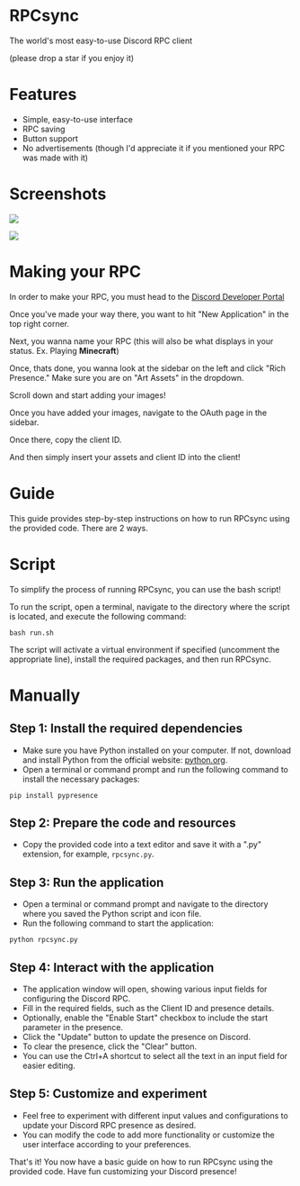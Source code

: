 # RPCsync

The world's most easy-to-use Discord RPC client

(please drop a star if you enjoy it)

# Features

- Simple, easy-to-use interface
- RPC saving
- Button support
- No advertisements (though I'd appreciate it if you mentioned your RPC was made with it)

# Screenshots

![](https://github.com/Xytrux/RPCsync/blob/main/RPCsync-window.png?raw=true)

![](https://github.com/Xytrux/RPCsync/blob/main/RPCsync-full.png?raw=true)

# Making your RPC

In order to make your RPC, you must head to the [Discord Developer Portal](https://discord.com/developers/applications)

Once you've made your way there, you want to hit "New Application" in the top right corner.

Next, you wanna name your RPC (this will also be what displays in your status. Ex. Playing **Minecraft**)

Once, thats done, you wanna look at the sidebar on the left and click "Rich Presence." Make sure you are on "Art Assets" in the dropdown.

Scroll down and start adding your images!

Once you have added your images, navigate to the OAuth page in the sidebar.

Once there, copy the client ID.

And then simply insert your assets and client ID into the client!

# Guide

This guide provides step-by-step instructions on how to run RPCsync using the provided code. There are 2 ways.

# Script

To simplify the process of running RPCsync, you can use the bash script!

To run the script, open a terminal, navigate to the directory where the script is located, and execute the following command:
```
bash run.sh
```
The script will activate a virtual environment if specified (uncomment the appropriate line), install the required packages, and then run RPCsync.

# Manually

## Step 1: Install the required dependencies

- Make sure you have Python installed on your computer. If not, download and install Python from the official website: [python.org](https://www.python.org/downloads/).
- Open a terminal or command prompt and run the following command to install the necessary packages:
```
pip install pypresence
```
## Step 2: Prepare the code and resources

- Copy the provided code into a text editor and save it with a ".py" extension, for example, `rpcsync.py`.

## Step 3: Run the application

- Open a terminal or command prompt and navigate to the directory where you saved the Python script and icon file.
- Run the following command to start the application:
```
python rpcsync.py
```

## Step 4: Interact with the application

- The application window will open, showing various input fields for configuring the Discord RPC.
- Fill in the required fields, such as the Client ID and presence details.
- Optionally, enable the "Enable Start" checkbox to include the start parameter in the presence.
- Click the "Update" button to update the presence on Discord.
- To clear the presence, click the "Clear" button.
- You can use the Ctrl+A shortcut to select all the text in an input field for easier editing.

## Step 5: Customize and experiment

- Feel free to experiment with different input values and configurations to update your Discord RPC presence as desired.
- You can modify the code to add more functionality or customize the user interface according to your preferences.

That's it! You now have a basic guide on how to run RPCsync using the provided code. Have fun customizing your Discord presence!
